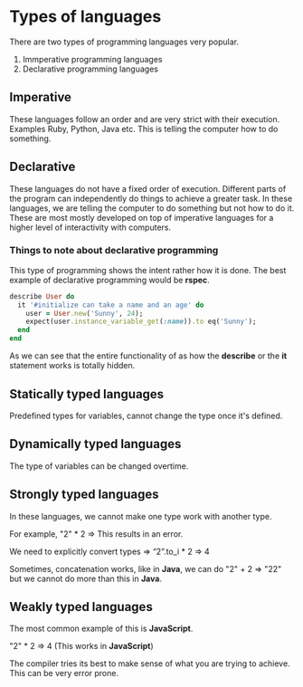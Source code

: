# Types of languages
There are two types of programming languages very popular.
1. Immperative programming languages
2. Declarative programming languages

## Imperative
These languages follow an order and are very strict with their execution. Examples Ruby, Python, Java etc. This is telling the computer how to do something.

## Declarative
These languages do not have a fixed order of execution. Different parts of the program can independently do things to achieve a greater task. In these languages, we are telling the computer to do something but not how to do it. These are most mostly developed on top of imperative languages for a higher level of interactivity with computers.

### Things to note about declarative programming
This type of programming shows the intent rather how it is done. The best example of declarative programming would be **rspec**.

```ruby
describe User do
  it '#initialize can take a name and an age' do
    user = User.new('Sunny', 24);
    expect(user.instance_variable_get(:name)).to eq('Sunny');
  end
end
```
As we can see that the entire functionality of as how the **describe** or the **it** statement works is totally hidden.

## Statically typed languages
Predefined types for variables, cannot change the type once it's defined.

## Dynamically typed languages
The type of variables can be changed overtime.

## Strongly typed languages
In these languages, we cannot make one type work with another type.

For example, "2" * 2 => This results in an error.

We need to explicitly convert types => “2”.to_i * 2 => 4

Sometimes, concatenation works, like in **Java**, we can do "2" + 2 => "22" but we cannot do more than this in **Java**.

## Weakly typed languages
The most common example of this is **JavaScript**.

"2" * 2 => 4 (This works in **JavaScript**)

The compiler tries its best to make sense of what you are trying to achieve. This can be very error prone.
